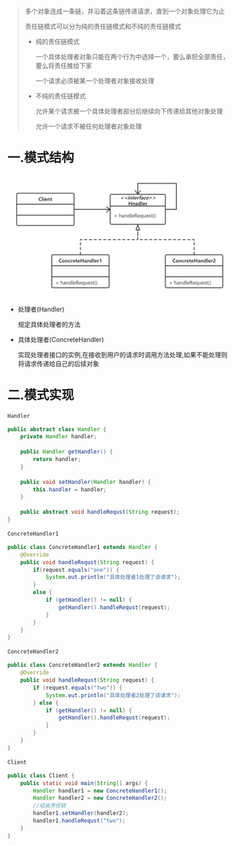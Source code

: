 > 多个对象连成一条链，并沿着这条链传递请求，直到一个对象处理它为止
>
> 责任链模式可以分为纯的责任链模式和不纯的责任链模式
>
> - 纯的责任链模式
>
>   一个具体处理者对象只能在两个行为中选择一个，要么承担全部责任，要么将责任推给下家
>
>   一个请求必须被某一个处理者对象接收处理
>
> - 不纯的责任链模式
>
>   允许某个请求被一个具体处理者部分后继续向下传递给其他对象处理
>
>   允许一个请求不被任何处理者对象处理

# 一.模式结构

![](https://raw.githubusercontent.com/MrWater233/PictureHost/master/20201014103313.png)

- 处理者(Handler)

  规定具体处理者的方法

- 具体处理者(ConcreteHandler)

  实现处理者接口的实例,在接收到用户的请求时调用方法处理,如果不能处理则将请求传递给自己的后续对象

# 二.模式实现

`Handler`

```java
public abstract class Handler {
	private Handler handler;

	public Handler getHandler() {
		return handler;
	}

	public void setHandler(Handler handler) {
		this.handler = handler;
	}

	public abstract void handleRequst(String request);
}
```

`ConcreteHandler1`

```java
public class ConcreteHandler1 extends Handler {
	@Override
	public void handleRequst(String request) {
		if(request.equals("one")) {
			System.out.println("具体处理者1处理了该请求");
		}
		else {
			if (getHandler() != null) {
				getHandler().handleRequst(request);
			}
		}
	}
}
```

`ConcreteHandler2`

```java
public class ConcreteHandler2 extends Handler {
	@Override
	public void handleRequst(String request) {
		if (request.equals("two")) {
			System.out.println("具体处理者2处理了该请求");
		} else {
			if (getHandler() != null) {
				getHandler().handleRequst(request);
			}
		}
	}
}
```

`Client`

```java
public class Client {
	public static void main(String[] args) {
		Handler handler1 = new ConcreteHandler1();
		Handler handler2 = new ConcreteHandler2();
        //组装责任链
		handler1.setHandler(handler2);
		handler1.handleRequst("two");
	}
}
```

